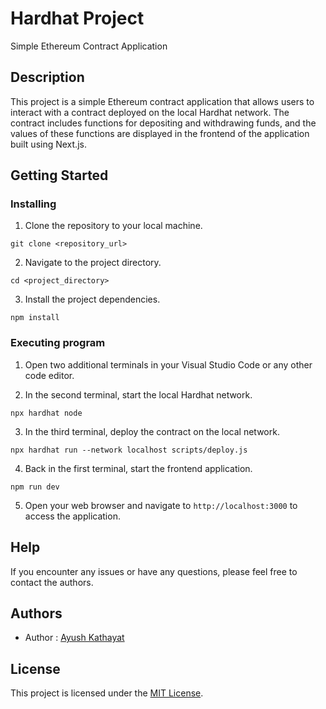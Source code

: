 # Hardhat Project
Simple Ethereum Contract Application

## Description

This project is a simple Ethereum contract application that allows users to interact with a contract deployed on the local Hardhat network. The contract includes functions for depositing and withdrawing funds, and the values of these functions are displayed in the frontend of the application built using Next.js.

## Getting Started

### Installing

1. Clone the repository to your local machine.

```shell
git clone <repository_url>
```

2. Navigate to the project directory.

```shell
cd <project_directory>
```

3. Install the project dependencies.

```shell
npm install
```

### Executing program

1. Open two additional terminals in your Visual Studio Code or any other code editor.

2. In the second terminal, start the local Hardhat network.

```shell
npx hardhat node
```

3. In the third terminal, deploy the contract on the local network.

```shell
npx hardhat run --network localhost scripts/deploy.js
```

4. Back in the first terminal, start the frontend application.

```shell
npm run dev
```

5. Open your web browser and navigate to `http://localhost:3000` to access the application.

## Help

If you encounter any issues or have any questions, please feel free to contact the authors.

## Authors

- Author : [Ayush Kathayat](mailto:hosiyars281@gmail.com)


## License

This project is licensed under the [MIT License](https://license.md/).
